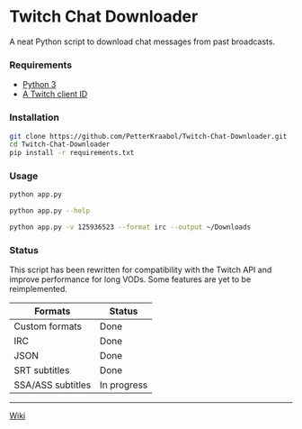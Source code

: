 # Twitch Chat Downloader

A neat Python script to download chat messages from past broadcasts.

### Requirements

* [Python 3](https://www.python.org/downloads/)
* [A Twitch client ID](https://dev.twitch.tv/dashboard/apps)

### Installation

```bash
git clone https://github.com/PetterKraabol/Twitch-Chat-Downloader.git
cd Twitch-Chat-Downloader
pip install -r requirements.txt
```

### Usage

```bash
python app.py
```

```bash
python app.py --help
```

```bash
python app.py -v 125936523 --format irc --output ~/Downloads
```

### Status

This script has been rewritten for compatibility with the Twitch API and improve performance for long VODs. Some features are yet to be reimplemented.

| Formats           | Status      |
| ----------------- | ----------- |
| Custom formats    | Done        |
| IRC               | Done        |
| JSON              | Done        |
| SRT subtitles     | Done        |
| SSA/ASS subtitles | In progress |

---

[Wiki](https://github.com/PetterKraabol/Twitch-Chat-Downloader/wiki)
